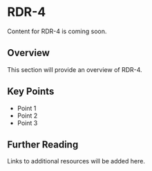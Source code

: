 # RDR-4

Content for RDR-4 is coming soon.

## Overview

This section will provide an overview of RDR-4.

## Key Points

- Point 1
- Point 2
- Point 3

## Further Reading

Links to additional resources will be added here.
